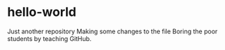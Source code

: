 # hello-world
Just another repository
Making some changes to the file
Boring the poor students by teaching GitHub.
